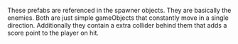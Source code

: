 These prefabs are referenced in the spawner objects. They are basically the enemies. Both are just simple gameObjects that constantly move in a single direction. Additionally they contain a extra collider behind them that adds a score point to the player on hit. 
